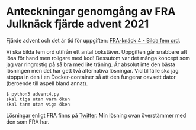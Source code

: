 # Anteckningar genomgång av FRA Julknäck fjärde advent 2021

Fjärde advent och det är tid för uppgiften: [FRA-knäck 4 - Bilda fem ord](https://fra.se/nyheter/nyheter/nyhetsarkiv/news/fraknack4bildafemord.5.3421f87617d5c90b1824b.html).

Vi ska bilda fem ord utifrån ett antal bokstäver. Uppgiften går snabbare att lösa för hand men roligare med kod! Dessutom var det många koncept som jag var ringrostig på så bra med lite träning. Är absolut inte den bästa lösningen men det har gett två alternativa lösningar. Vid tillfälle ska jag stoppa in den i en Docker-container så att den fungerar oavsett dator (beroende till aspell bland annat).

    $ python3 advent4.py
    skal tiga utan varm öken
    skal tarm utan viga öken

Lösningar enligt FRA finns på [Twitter](https://twitter.com/FRAdioanstalt/status/1475776124336627716?s=20). Min lösning ovan överstämmer med den som FRA har.